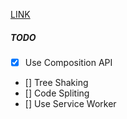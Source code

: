 [LINK](https://junxio.com)

##### TODO
- [x] Use Composition API
- [] Tree Shaking
- [] Code Spliting
- [] Use Service Worker